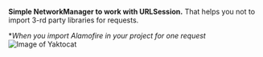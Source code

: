 **Simple NetworkManager to work with URLSession.**
That helps you not to import 3-rd party libraries for requests.

**When you import Alamofire in your project for one request*
![Image of Yaktocat](https://pbs.twimg.com/media/DW1sKNfV4AAZ9mR.jpg)